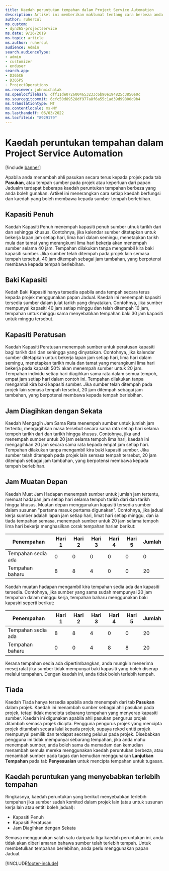 ```yaml
---
title: Kaedah peruntukan tempahan dalam Project Service Automation
description: Artikel ini memberikan maklumat tentang cara berbeza anda boleh menempah peruntukan.
author: ruhercul
ms.custom:
- dyn365-projectservice
ms.date: 9/26/2019
ms.topic: article
ms.author: ruhercul
audience: Admin
search.audienceType:
- admin
- customizer
- enduser
search.app:
- D365CE
- D365PS
- ProjectOperations
ms.reviewer: johnmichalak
ms.openlocfilehash: dff11de0726004653233c6b90e194825c3850e0c
ms.sourcegitcommit: 6cfc50d89528df977a8f6a55c1ad39d99800d9b4
ms.translationtype: MT
ms.contentlocale: ms-MY
ms.lasthandoff: 06/03/2022
ms.locfileid: "8929179"
---
```

# <a name="booking-allocation-methods-in-project-service-automation"></a>Kaedah peruntukan tempahan dalam Project Service Automation

[!include [banner](../includes/psa-now-project-operations.md)]

Apabila anda menambah ahli pasukan secara terus kepada projek pada tab **Pasukan**, atau tempah sumber pada projek atau keperluan dari papan Jadualm terdapat beberapa kaedah peruntukan tempahan berbeza yang anda boleh gunakan. Artikel ini menerangkan cara setiap kaedah berfungsi dan kaedah yang boleh membawa kepada sumber tempah berlebihan.

## <a name="full-capacity"></a>Kapasiti Penuh 
Kaedah Kapasiti Penuh menempah kapasiti penuh sumber utnuk tarikh dari dan sehingga khusus. Contohnya, jika kalendar sumber ditetapkan untuk bekerja lapan jam setiap hari, lima hari dalam semingu, menetapkan tarikh mula dan tamat yang merangkumi lima hari bekerja akan menempah sumber selama 40 jam. Tempahan dilakukan tanpa mengambil kira baki kapasiti sumber. Jika sumber telah ditempah pada projek lain semasa tempah tersebut, 40 jam ditempah sebagai jam tambahan, yang berpotensi membawa kepada tempah berlebihan.

## <a name="remaining-capacity"></a>Baki Kapasiti
Kedah Baki Kapasiti hanya tersedia apabila anda tempah secara terus kepada projek menggunakan papan Jadual. Kaedah ini menempah kapasiti tersedia sumber dalam julat tarikh yang dinyatakan. Contohnya, jika sumber mempunyai kapasiti 40 jam setiap minggu dan telah ditempah 10 jam, tempahan untuk minggu sama menyebabkan tempahan baki 30 jam kapasiti untuk minggu tersebut.

## <a name="percentage-capacity"></a>Kapasiti Peratusan
Kaedah Kapasiti Peratusan menempah sumber untuk peratusan kapasiti bagi tarikh dari dan sehingga yang dinyatakan. Contohnya, jika kalendar sumber ditetapkan untuk bekerja lapan jam setiap hari, lima hari dalam semingu, menetapkan tarikh mula dan tamat yang merangkumi lima hari bekerja pada kapasiti 50% akan menempah sumber untuk 20 jam. Tempahan individu setiap hari diagihkan sama rata dalam semua tempoh, empat jam setiap hari dalam contoh ini. Tempahan dilakukan tanpa mengambil kira baki kapasiti sumber. Jika sumber telah ditempah pada projek lain semasa tempah tersebut, 20 jam ditempah sebagai jam tambahan, yang berpotensi membawa kepada tempah berlebihan.

## <a name="evenly-distribute-hours"></a>Jam Diagihkan dengan Sekata
Kaedah Mengagih Jam Sama Rata menempah sumber untuk jumlah jam tertentu, mengagihkan masa tersebut secara sama rata setiap hari selama tempoh tarikh dari dan tarikh hingga khusus. Contohnya, jika and menempah sumber untuk 20 jam selama tempoh lima hari, kaedah ini mengagihkan 20 jam secara sama rata kepada empat jam setiap hari. Tempahan dilakukan tanpa mengambil kira baki kapasiti sumber. Jika sumber telah ditempah pada projek lain semasa tempah tersebut, 20 jam ditempah sebagai jam tambahan, yang berpotensi membawa kepada tempah berlebihan.

## <a name="front-load-hours"></a>Jam Muatan Depan
Kaedah Muat Jam Hadapan menempah sumber untuk jumlah jam tertentu, memuat hadapan jam setiap hari selama tempoh tarikh dari dan tarikh hingga khusus. Muatan depan menggunakan kapasiti tersedia sumber dalam susunan "pertama masuk pertama digunakan". Contohnya, jika jadual kerja sumber adalah lapan jam setiap hari, limat hari setiap minggu, dan ia tiada tempahan semasa, menempah sumber untuk 20 jam selama tempoh lima hari bekerja menghasilkan corak tempahan harian berikut: 

|         Penempahan          |    Hari 1    |    Hari 2    |    Hari 3    |    Hari 4    |    Hari 5    |    Jumlah    |
|---------------------------|-------------|-------------|-------------|-------------|-------------|-------------|
|    Tempahan sedia ada    |    0        |    0        |    0        |    0        |    0        |    0        |
|    Tempahan baharu          |    8        |    8        |    4        |    0        |    0        |    20       |

Kaedah muatan hadapan mengambil kira tempahan sedia ada dan kapasiti tersedia. Contohnya, jika sumber yang sama sudah mempunyai 20 jam tempahan dalam minggu kerja, tempahan baharu menggunakan baki kapasiri seperti berikut:

|   Penempahan          | Hari 1 | Hari 2 | Hari 3 | Hari 4 | Hari 5 | Jumlah |
|---------------------|-------|-------|-------|-------|-------|-------|
| Tempahan sedia ada | 8     | 8     | 4     | 0     | 0     | 20    |
| Tempahan baharu       | 0     | 0     | 4     | 8     | 8     | 20    |

Kerana tempahan sedia ada dipertimbangkan, anda mungkin menerima mesej ralat jika sumber tidak mempunyai baki kapasiti yang boleh diserap melalui tempahan. Dengan kaedah ini, anda tidak boleh terlebih tempah.

## <a name="none"></a>Tiada
Kaedah Tiada hanya tersedia apabila anda menempah dari tab **Pasukan** dalam projek. Kaedah ini menambah sumber sebagai ahli pasukan pada projek, tetapi tidak mencipta sebarang tempahan yang menyerap kapasiti sumber. Kaedah ini digunakan apabila ahli pasukan pengurus projek ditambah semasa projek dicipta. Pengguna pengurus projek yang mencipta projek ditambah secara lalai kepada projek, supaya rekod entiti projek mempunyai pemilik dan terdapat seorang pelulus pada projek. Disebabkan pengguna ini tidak mempunyai sebarang tempahan, jika anda mahu menempah sumber, anda boleh sama da memadam dan kemudian menambah semula mereka menggunakan kaedah peruntukan berbeza, atau menambah sumber pada tugas dan kemudian menggunakan **Lanjutkan Tempahan** pada tab **Penyesuaian** untuk mencipta tempahan untuk tugasan.

## <a name="allocation-methods-that-lead-to-overbooking"></a>Kaedah peruntukan yang menyebabkan terlebih tempahan
Ringkasnya, kaedah peruntukan yang berikut menyebabkan terlebih tempahan jika sumber sudah komited dalam projek lain (atau untuk susunan kerja lain atau entiti boleh jadual):

- Kapasiti Penuh
- Kapasiti Peratusan
- Jam Diagihkan dengan Sekata

Semasa menggunakan salah satu daripada tiga kaedah peruntukan ini, anda tidak akan diberi amaran bahawa sumber telah terlebih tempah. Untuk membetulkan tempahan berlebihan, anda perlu menggunakan papan Jadual.


[!INCLUDE[footer-include](../includes/footer-banner.md)]
